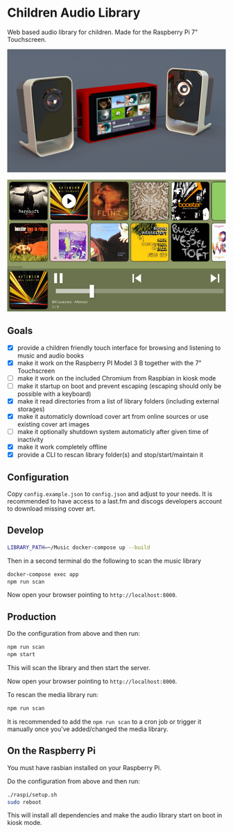 # Children Audio Library

Web based audio library for children. Made for the Raspberry Pi 7" Touchscreen.

![3d Model](./design/renders/children-audio-library-model-day.png)

![Screenshot](./design/screenshot.png)

## Goals

- [x] provide a children friendly touch interface for browsing and listening to music and audio books
- [x] make it work on the Raspberry PI Model 3 B together with the 7" Touchscreen
- [ ] make it work on the included Chromium from Raspbian in kiosk mode
- [ ] make it startup on boot and prevent escaping (escaping should only be possible with a keyboard)
- [x] make it read directories from a list of library folders (including external storages)
- [x] make it automaticly download cover art from online sources or use existing cover art images
- [ ] make it optionally shutdown system automaticly after given time of inactivity
- [x] make it work completely offline
- [x] provide a CLI to rescan library folder(s) and stop/start/maintain it

## Configuration

Copy `config.example.json` to `config.json` and adjust to your needs.
It is recommended to have access to a last.fm and discogs developers account to download missing cover art.

## Develop

```bash
LIBRARY_PATH=~/Music docker-compose up --build
```

Then in a second terminal do the following to scan the music library

```bash
docker-compose exec app
npm run scan
```

Now open your browser pointing to `http://localhost:8000`.

## Production

Do the configuration from above and then run:

```bash
npm run scan
npm start
```

This will scan the library and then start the server.

Now open your browser pointing to `http://localhost:8000`.

To rescan the media library run:

```bash
npm run scan
```

It is recommended to add the `npm run scan` to a cron job or trigger it manually once you've added/changed the media library.

## On the Raspberry Pi

You must have rasbian installed on your Raspberry Pi.

Do the configuration from above and then run:

```bash
./raspi/setup.sh
sudo reboot
```

This will install all dependencies and make the audio library start on boot in kiosk mode.
